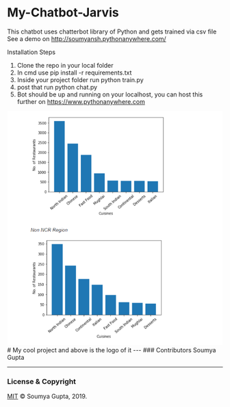 # My-Chatbot-Jarvis

This chatbot uses chatterbot library of Python and gets trained via csv file
See a demo on http://soumyansh.pythonanywhere.com/

Installation Steps

 1. Clone the repo in your local folder
 2. In cmd use pip install -r requirements.txt
 3. Inside your project folder run python train.py
 4. post that run python chat.py
 5. Bot should be up and running on your localhost, you can host this further on https://www.pythonanywhere.com
 
 
 
 <img src="/images/abc.png" alt="My cool logo"/>
# My cool project and above is the logo of it
 ---
 ### Contributors
 Soumya Gupta <gupta.soumya26@gmail.com>

---
### License & Copyright
[MIT](https://choosealicense.com/licenses/mit/)
© Soumya Gupta, 2019.




